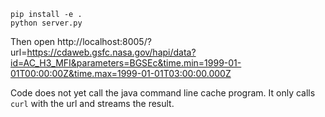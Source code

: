 
```
pip install -e .
python server.py
```

Then open http://localhost:8005/?url=https://cdaweb.gsfc.nasa.gov/hapi/data?id=AC_H3_MFI&parameters=BGSEc&time.min=1999-01-01T00:00:00Z&time.max=1999-01-01T03:00:00.000Z

Code does not yet call the java command line cache program. It only calls `curl` with the url and streams the result.


